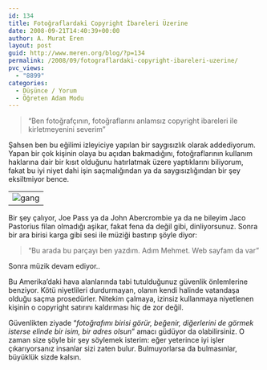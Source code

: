 ```yaml
---
id: 134
title: Fotoğraflardaki Copyright İbareleri Üzerine
date: 2008-09-21T14:40:39+00:00
author: A. Murat Eren
layout: post
guid: http://www.meren.org/blog/?p=134
permalink: /2008/09/fotograflardaki-copyright-ibareleri-uzerine/
pvc_views:
  - "8899"
categories:
  - Düşünce / Yorum
  - Öğreten Adam Modu
---
```

> &#8220;Ben fotoğrafçının, fotoğraflarını anlamsız copyright ibareleri ile kirletmeyenini severim&#8221;

Şahsen ben bu eğilimi izleyiciye yapılan bir saygısızlık olarak addediyorum. Yapan bir çok kişinin olaya bu açıdan bakmadığını, fotoğraflarının kullanım haklarına dair bir kısıt olduğunu hatırlatmak üzere yaptıklarını biliyorum, fakat bu iyi niyet dahi işin saçmalığından ya da saygısızlığından bir şey eksiltmiyor bence.

<table border="0" width="100%">
  <tr>
    <td align="center">
      <img title="her hakkı saklıdır" src="http://lh4.ggpht.com/a.murat.eren/SNaTz38-HEI/AAAAAAAADtM/PqJ-Z3-Y6do/s800/copyrighted.jpg" alt="gang" />
    </td>
  </tr>
</table>

Bir şey çalıyor, Joe Pass ya da John Abercrombie ya da ne bileyim Jaco Pastorius filan olmadığı aşikar, fakat fena da değil gibi, dinliyorsunuz. Sonra bir ara birisi karga gibi sesi ile müziği bastırıp şöyle diyor:

> &#8220;Bu arada bu parçayı ben yazdım. Adım Mehmet. Web sayfam da var&#8221;

Sonra müzik devam ediyor..

Bu Amerika&#8217;daki hava alanlarında tabi tutulduğunuz güvenlik önlemlerine benziyor. Kötü niyetlileri durdurmayan, olanın kendi halinde vatandaşa olduğu saçma prosedürler. Nitekim çalmaya, izinsiz kullanmaya niyetlenen kişinin o copyright satırını kaldırması hiç de zor değil.

Güvenlikten ziyade &#8220;_fotoğrafımı birisi görür, beğenir, diğerlerini de görmek isterse elinde bir isim, bir adres olsun_&#8221; amacı güdüyor da olabilirsiniz. O zaman size şöyle bir şey söylemek isterim: eğer yeterince iyi işler çıkarıyorsanız insanlar sizi zaten bulur. Bulmuyorlarsa da bulmasınlar, büyüklük sizde kalsın.